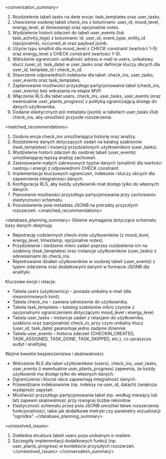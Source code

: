 <conversation_summary>
<decisions>
1. Rozdzielenie tabeli tasks na dwie encje: task_templates oraz user_tasks.
2. Utworzenie osobnej tabeli check_ins z kolumnami: user_id, mood_level, energy_level, at (timestamp) oraz opcjonalnie notes.
3. Wydzielenie historii zdarzeń do tabeli user_events (lub task_activity_logs) z kolumnami: id, user_id, event_type, entity_id (opcjonalnie), occurred_at oraz payload jsonb.
4. Użycie typu smallint dla mood_level z CHECK constraint (wartości 1–5) oraz energy_level z CHECK constraint (wartości 1–3).
5. Wdrożenie ograniczeń: unikalność adresu e-mail w users, unikatowy klucz (user_id, task_date) w user_tasks oraz definicje kluczy obcych dla user_id, template_id i check_in_id.
6. Stworzenie odpowiednich indeksów dla tabel: check_ins, user_tasks, user_events oraz task_templates.
7. Zaplanowanie możliwości przyszłego partycjonowania tabel (check_ins, user_events) bez wdrażania na etapie MVP.
8. Włączenie RLS dla tabel users, check_ins, user_tasks, user_events (oraz ewentualnie user_plants_progress) z polityką ograniczającą dostęp do danych użytkownika.
9. Dodanie elastycznych pól metadata (jsonb) w tabelach user_tasks i/lub check_ins, aby umożliwić przyszłe rozszerzenia.
</decisions>

<matched_recommendations>
1. Osobna encja check_ins umożliwiająca historię oraz analizy.
2. Rozdzielenie danych dotyczących zadań na katalog szablonów (task_templates) i instancji przydzielonych użytkownikom (user_tasks).
3. Wydzielenie historii zdarzeń do osobnej tabeli (user_events) umożliwiającej lepszą analizę zachowań.
4. Zastosowanie małych zakresowych typów danych (smallint) dla wartości nastroju i energii z odpowiednimi CHECK constraint.
5. Implementacja kluczowych ograniczeń, indeksów i kluczy obcych dla zapewnienia integralności danych.
6. Konfiguracja RLS, aby każdy użytkownik miał dostęp tylko do własnych danych.
7. Planowanie możliwości przyszłego partycjonowania przy zachowaniu elastyczności schematu.
8. Pozostawienie pola metadata JSONB na potrzeby przyszłych rozszerzeń.
</matched_recommendations>

<database_planning_summary>
Główne wymagania dotyczące schematu bazy danych obejmują:
- Rejestrację codziennych check-inów użytkowników (z mood_level, energy_level, timestamp, opcjonalnie notes).
- Przydzielanie i śledzenie mikro zadań poprzez rozdzielenie ich na szablony (task_templates) oraz instancje użytkowników (user_tasks) z odniesieniami do check_ins.
- Rejestrowanie działań użytkowników w osobnej tabeli (user_events) z typem zdarzenia oraz dodatkowymi danymi w formacie JSONB dla analityki.

Kluczowe encje i relacje:
- Tabela users (użytkownicy) – posiada unikalny e-mail (dla nieanonimowych kont).
- Tabela check_ins – zawiera odniesienie do użytkownika.
- Tabela task_templates – katalog szablonów mikro czynów z opcjonalnymi ograniczeniami dotyczącymi mood_level i energy_level.
- Tabela user_tasks – instancje zadań z relacjami do użytkownika, szablonu oraz (opcjonalnie) check_in, przy czym unikalny klucz (user_id, task_date) gwarantuje jedno zadanie dziennie.
- Tabela user_events – historia zdarzeń (CHECKIN_CREATED, TASK_ASSIGNED, TASK_DONE, TASK_SKIPPED, etc.), co upraszcza audyt i analitykę.

Ważne kwestie bezpieczeństwa i skalowalności:
- Wdrożenie RLS dla tabel użytkowników (users), check_ins, user_tasks, user_events (i ewentualnie user_plants_progress) zapewnia, że każdy użytkownik ma dostęp tylko do własnych danych.
- Ograniczenia i klucze obce zapewniają integralność danych.
- Przewidziane indeksowanie (np. indeksy na user_id, datach) zwiększa wydajność zapytań.
- Możliwość przyszłego partycjonowania tabel (np. według miesięcy lub lat) zapewni skalowalność przy rosnącej liczbie rekordów.
- Elastyczność schematu przez pola JSONB umożliwi łatwe rozszerzenia funkcjonalności, takie jak dodatkowe metryki czy parametry wizualizacji "ogródka".
</database_planning_summary>

<unresolved_issues>
1. Dokładna struktura tabeli users poza unikalnym e-mailem.
2. Szczegóły implementacji dodatkowych funkcji (np. user_plants_progress) w kontekście przyszłych rozszerzeń.
</unresolved_issues>
</conversation_summary>
